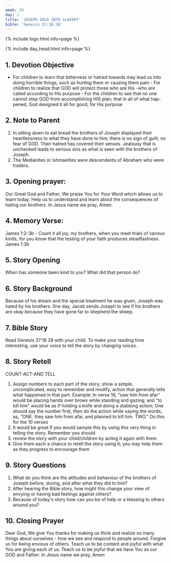 ```yaml
---
week: 20
day: 1
title: 'JOSEPH SOLD INTO SLAVERY'
bible: 'Genesis 37:18-28'
---
```



{% include logo.html info=page %}

{% include day_head.html info=page %}

## 1. Devotion Objective
- For children to learn that bitterness or hatred towards may lead us into doing horrible things, such as hurting them or causing them pain - For children to realize that GOD will protect those who are His -who are called according to His purpose - For the children to see that no one cannot stop GOD from accomplishing HIS plan; that in all of what hap- pened, God designed it all for good, for His purpose

## 2. Note to Parent
1. In sitting down to eat bread the brothers of Joseph displayed their heartlessness to what they have done to him; there is no sign of guilt, no fear of GOD. Their hatred has covered their senses. Jealousy that is unchecked leads to serious sins as what is seen with the brothers of Joseph.
2. The Medianites or Ishmaelites were descendants of Abraham who were traders.

## 3. Opening prayer:
 Our Great God and Father, We praise You for Your Word which allows us to learn today. Help us to understand and learn about the consequences of hating our brothers. In Jesus name we pray, Amen.

## 4. Memory Verse:
James 1:2-3b - Count it all joy, my brothers, when you meet trials of various kinds, for you know that the testing of your faith produces steadfastness. James 1:3b

## 5. Story Opening
When has someone been kind to you? What did that person do?

## 6. Story Background
Because of his dream and the special treatment he was given, Joseph was hated by his brothers. 0ne day, Jacob sends Joseph to see if his brothers are okay because they have gone far to shepherd the sheep.

## 7. Bible Story
Read Genesis 37:18 28 with your child. To make your reading time interesting, use your voice to tell the story by changing voices.

## 8. Story Retell
 COUNT-ACT-AND TELL
1. Assign numbers to each part of the story; show a simple, uncomplicated, easy to remember and modify, action that generally tells what happened in that part. Example: In verse 18, "saw him from afar" would be placing hands over brows while standing and gazing; and "to kill him" would be as if holding a knife and doing a stabbing action; One should say the number first, then do the action while saying the words, as, "ONE. they saw him from afar, and planned to kill him. TWO." Do this for the 10 verses
2. lt would be great if you would sample this by using this very thing in telling the story. Remember you should
3. review the story with your child/children by acting it again with them
4. Give them each a chance to retell the story using it; you may help them as they progress to encourage them

## 9. Story Questions
1. What do you think are the attitudes and behaviour of the brothers of Joseph before, during, and after what they did to him?
2. After hearing the Bible story, how might this change your view of envying or having bad feelings against others?
3. Because of today's story how can you be of help or a blessing to others around you?

## 10. Closing Prayer
 Dear God, We give You thanks for making us think and realize so many things about ourselves - how we see and respond to people around. Forgive us for being envious of others. Teach us to be content and joyful with what You are giving each of us. Teach us to be joyful that we have You as our GOD and Father. In Jesus name we pray, Amen

